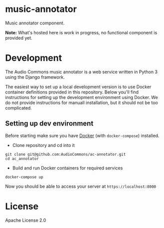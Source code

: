 # music-annotator

Music annotator component.

**Note:** What's hosted here is work in progress, no functional component is provided yet.


# Development

The Audio Commons music annotator is a web service written in Python 3 using the Django framework. 

The easiest way to set up a local development version is to use Docker container definitions provided in this repository. Below you'll find instructions for setting up the development environment using Docker. We do not provide instructions for manuall installation, but it should not be too complicated.


## Setting up dev environment

Before starting make sure you have [Docker](https://www.docker.com/products/overview)
(with `docker-compose`) installed.

- Clone repository and cd into it
```
git clone git@github.com:AudioCommons/ac-annotator.git
cd ac_annotator
```

- Build and run Docker containers for required services
```
docker-compose up
```

Now you should be able to access your server at `https://localhost:8000`


# License
Apache License 2.0

